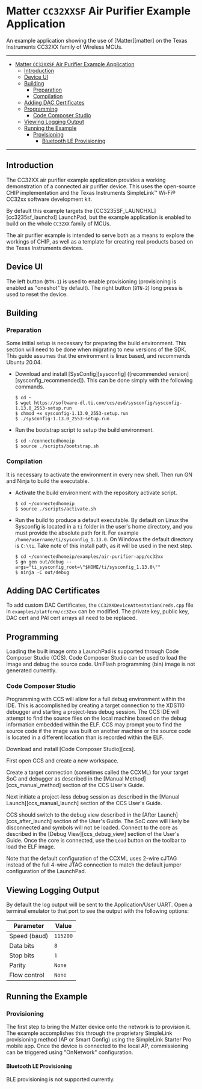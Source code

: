 # Matter `CC32XXSF` Air Purifier Example Application

An example application showing the use of [Matter][matter] on the Texas
Instruments CC32XX family of Wireless MCUs.

---

-   [Matter `CC32XXSF` Air Purifier Example Application](#matter-cc32xxsf-air-purifier-example-application)
    -   [Introduction](#introduction)
    -   [Device UI](#device-ui)
    -   [Building](#building)
        -   [Preparation](#preparation)
        -   [Compilation](#compilation)
    -   [Adding DAC Certificates](#adding-dac-certificates)
    -   [Programming](#programming)
        -   [Code Composer Studio](#code-composer-studio)
    -   [Viewing Logging Output](#viewing-logging-output)
    -   [Running the Example](#running-the-example)
        -   [Provisioning](#provisioning)
            -   [Bluetooth LE Provisioning](#bluetooth-le-provisioning)

---

## Introduction

The CC32XX air purifier example application provides a working demonstration of
a connected air purifier device. This uses the open-source CHIP implementation
and the Texas Instruments SimpleLink™ Wi-Fi® CC32xx software development kit.

By default this example targets the [CC3235SF_LAUNCHXL][cc3235sf_launchxl]
LaunchPad, but the example application is enabled to build on the whole `CC32XX`
family of MCUs.

The air purifier example is intended to serve both as a means to explore the
workings of CHIP, as well as a template for creating real products based on the
Texas Instruments devices.

## Device UI

The left button (`BTN-1`) is used to enable provisioning (provisioning is
enabled as "oneshot" by default). The right button (`BTN-2`) long press is used
to reset the device.

## Building

### Preparation

Some initial setup is necessary for preparing the build environment. This
section will need to be done when migrating to new versions of the SDK. This
guide assumes that the environment is linux based, and recommends Ubuntu 20.04.

-   Download and install [SysConfig][sysconfig] ([recommended
    version][sysconfig_recommended]). This can be done simply with the following
    commands.

    ```
    $ cd ~
    $ wget https://software-dl.ti.com/ccs/esd/sysconfig/sysconfig-1.13.0_2553-setup.run
    $ chmod +x sysconfig-1.13.0_2553-setup.run
    $ ./sysconfig-1.13.0_2553-setup.run
    ```

-   Run the bootstrap script to setup the build environment.

    ```
    $ cd ~/connectedhomeip
    $ source ./scripts/bootstrap.sh
    ```

### Compilation

It is necessary to activate the environment in every new shell. Then run GN and
Ninja to build the executable.

-   Activate the build environment with the repository activate script.

    ```
    $ cd ~/connectedhomeip
    $ source ./scripts/activate.sh
    ```

-   Run the build to produce a default executable. By default on Linux the
    Sysconfig is located in a `ti` folder in the user's home directory, and you
    must provide the absolute path for it. For example
    `/home/username/ti/sysconfig_1.13.0`. On Windows the default directory is
    `C:\ti`. Take note of this install path, as it will be used in the next
    step.

    ```
    $ cd ~/connectedhomeip/examples/air-purifier-app/cc32xx
    $ gn gen out/debug --args="ti_sysconfig_root=\"$HOME/ti/sysconfig_1.13.0\""
    $ ninja -C out/debug
    ```

## Adding DAC Certificates

To add custom DAC Certificates, the `CC32XXDeviceAttestationCreds.cpp` file in
`examples/platform/cc32xx` can be modified. The private key, public key, DAC
cert and PAI cert arrays all need to be replaced.

## Programming

Loading the built image onto a LaunchPad is supported through Code Composer
Studio (CCS). Code Composer Studio can be used to load the image and debug the
source code. UniFlash programming (bin) image is not generated currently.

### Code Composer Studio

Programming with CCS will allow for a full debug environment within the IDE.
This is accomplished by creating a target connection to the XDS110 debugger and
starting a project-less debug session. The CCS IDE will attempt to find the
source files on the local machine based on the debug information embedded within
the ELF. CCS may prompt you to find the source code if the image was built on
another machine or the source code is located in a different location than is
recorded within the ELF.

Download and install [Code Composer Studio][ccs].

First open CCS and create a new workspace.

Create a target connection (sometimes called the CCXML) for your target SoC and
debugger as described in the [Manual Method][ccs_manual_method] section of the
CCS User's Guide.

Next initiate a project-less debug session as described in the [Manual
Launch][ccs_manual_launch] section of the CCS User's Guide.

CCS should switch to the debug view described in the [After
Launch][ccs_after_launch] section of the User's Guide. The SoC core will likely
be disconnected and symbols will not be loaded. Connect to the core as described
in the [Debug View][ccs_debug_view] section of the User's Guide. Once the core
is connected, use the `Load` button on the toolbar to load the ELF image.

Note that the default configuration of the CCXML uses 2-wire cJTAG instead of
the full 4-wire JTAG connection to match the default jumper configuration of the
LaunchPad.

## Viewing Logging Output

By default the log output will be sent to the Application/User UART. Open a
terminal emulator to that port to see the output with the following options:

| Parameter    | Value    |
| ------------ | -------- |
| Speed (baud) | `115200` |
| Data bits    | `8`      |
| Stop bits    | `1`      |
| Parity       | `None`   |
| Flow control | `None`   |

## Running the Example

### Provisioning

The first step to bring the Matter device onto the network is to provision it.
The example accomplishes this through the proprietary SimpleLink provisioning
method (AP or Smart Config) using the SimpleLink Starter Pro mobile app. Once
the device is connected to the local AP, commissioning can be triggered using
"OnNetwork" configuration.

#### Bluetooth LE Provisioning

BLE provisioning is not supported currently.
